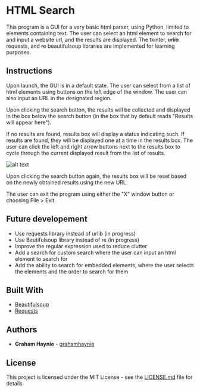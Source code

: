 # HTML Search

This program is a GUI for a very basic html parser, using Python, limited to elements containing text. The user can select an html element to search for and input a website url, and the results are displayed. The tkinter, ~~urlib~~ requests, and ~~re~~ beautifulsoup libraries are implemented for learning purposes. 

## Instructions
Upon launch, the GUI is in a default state. The user can select from a list of html elements using buttons on the left edge of the window. The user can also input an URL in the designated region. 

Upon clicking the search button, the results will be collected and displayed in the box below the search button (in the box that by default reads "Results will appear here"). 

If no results are found, results box will display a status indicating such. If results are found, they will be displayed one at a time in the results box. The user can click the left and right arrow buttons next to the results box to cycle through the current displayed result from the list of results.

![alt text](https://user-images.githubusercontent.com/12664577/41743817-e58a2fb4-756f-11e8-9064-e9be1359b30d.PNG)

Upon clicking the search button again, the results box will be reset based on the newly obtained results using the new URL.

The user can exit the program using either the "X" window button or choosing File > Exit. 

## Future developement

* Use requests library instead of urlib (in progress)
* Use Beutifulsoup library instead of re (in progress)
* Improve the regular expression used to reduce clutter
* Add a search for custom search where the user can input an html element to search for
* Add the ability to search for embedded elements, where the user selects the elements and the order to search for them

## Built With

* [Beautifulsoup](https://www.crummy.com/software/BeautifulSoup/)
* [Requests](http://docs.python-requests.org/en/master/)

## Authors

* **Graham Haynie** - [grahamhaynie](https://github.com/grahamhaynie)


## License

This project is licensed under the MIT License - see the [LICENSE.md](LICENSE.md) file for details